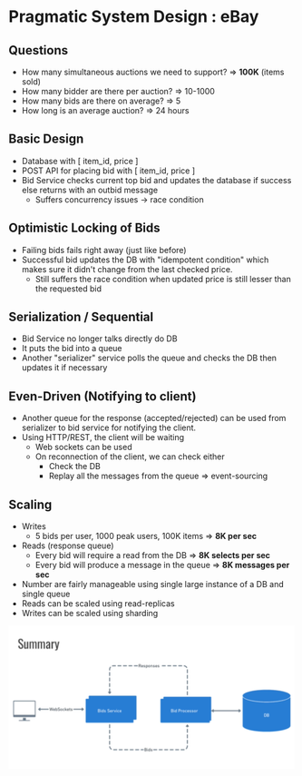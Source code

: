 # Pragmatic System Design : eBay

## Questions

- How many simultaneous auctions we need to support? => __100K__ (items sold)
- How many bidder are there per auction? => 10-1000
- How many bids are there on average? => 5
- How long is an average auction? => 24 hours

## Basic Design

- Database with [ item_id, price ]
- POST API for placing bid with [ item_id, price ]
- Bid Service checks current top bid and updates the database if success else returns with an outbid message
  - Suffers concurrency issues -> race condition

## Optimistic Locking of Bids

- Failing bids fails right away (just like before)
- Successful bid updates the DB with "idempotent condition" which makes sure it didn't change from the last checked price.
  - Still suffers the race condition when updated price is still lesser than the requested bid

## Serialization / Sequential

- Bid Service no longer talks directly do DB
- It puts the bid into a queue
- Another "serializer" service polls the queue and checks the DB then updates it if necessary

## Even-Driven (Notifying to client)

- Another queue for the response (accepted/rejected) can be used from serializer to bid service for notifying the client.
- Using HTTP/REST, the client will be waiting
  - Web sockets can be used
  - On reconnection of the client, we can check either
    - Check the DB
    - Replay all the messages from the queue => event-sourcing

## Scaling

- Writes
  - 5 bids per user, 1000 peak users, 100K items => __8K per sec__
- Reads (response queue)
  - Every bid will require a read from the DB => __8K selects per sec__
  - Every bid will produce a message in the queue => __8K messages per sec__
- Number are fairly manageable using single large instance of a DB and single queue
- Reads can be scaled using read-replicas
- Writes can be scaled using sharding

![Final Design](./images/psd-ebay.png)
